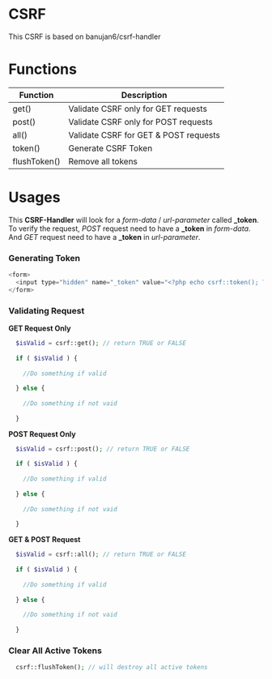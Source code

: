 # CSRF

This CSRF is based on banujan6/csrf-handler

# Functions

| Function  | Description |
| ------------- | ------------- |
| get()  | Validate CSRF only for GET requests  |
| post()   | Validate CSRF only for POST requests   |
| all()   | Validate CSRF for GET & POST requests   |
| token()   | Generate CSRF Token   |
| flushToken()  | Remove all tokens |

# Usages

<p>
 This <b>CSRF-Handler</b> will look for a <i>form-data</i> / <i>url-parameter</i> called <b>_token</b>. To verify the request, <i>POST</i> request need to have a <b>_token</b> in <i>form-data</i>. And <i>GET</i> request need to have a <b>_token</b> in <i>url-parameter</i>.  
</p>


### Generating Token

```php
<form>
  <input type="hidden" name="_token" value="<?php echo csrf::token(); ?>">
</form>
```

### Validating Request

<b>GET Request Only</b>

```php
  $isValid = csrf::get(); // return TRUE or FALSE
  
  if ( $isValid ) {
  
    //Do something if valid
  
  } else {
  
    //Do something if not vaid
  
  }
```

<b>POST Request Only</b>

```php
  $isValid = csrf::post(); // return TRUE or FALSE
  
  if ( $isValid ) {
  
    //Do something if valid
  
  } else {
  
    //Do something if not vaid
  
  }
```

<b>GET & POST Request</b>

```php
  $isValid = csrf::all(); // return TRUE or FALSE
  
  if ( $isValid ) {
  
    //Do something if valid
  
  } else {
  
    //Do something if not vaid
  
  }
```


### Clear All Active Tokens

```php
  csrf::flushToken(); // will destroy all active tokens
```
